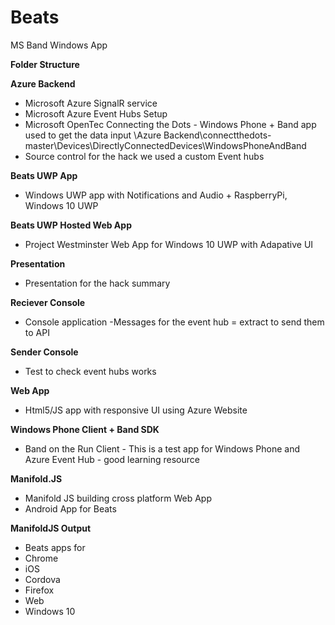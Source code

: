 # Beats
MS Band Windows App

**Folder Structure**

**Azure Backend** 
- Microsoft Azure SignalR service 
- Microsoft Azure Event Hubs Setup
- Microsoft OpenTec Connecting the Dots - Windows Phone + Band app used to get the data input \Azure Backend\connectthedots-master\Devices\DirectlyConnectedDevices\WindowsPhoneAndBand
- Source control for the hack we used a custom Event hubs


**Beats UWP App**
- Windows UWP app with Notifications and Audio + RaspberryPi, Windows 10 UWP

**Beats UWP Hosted Web App**
- Project Westminster Web App for Windows 10 UWP with Adapative UI

**Presentation**
- Presentation for the hack summary

**Reciever Console** 
- Console application -Messages for the event hub = extract to send them to API

**Sender Console**
- Test to check event hubs works

**Web App**
- Html5/JS app with responsive UI using Azure Website

**Windows Phone Client + Band SDK**
- Band on the Run Client - This is a test app for Windows Phone and Azure Event Hub - good learning resource

**Manifold.JS**
- Manifold JS building cross platform Web App
- Android App for Beats

**ManifoldJS Output**
- Beats apps for
- Chrome
- iOS
- Cordova
- Firefox
- Web
- Windows 10